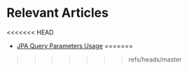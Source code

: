 # Relevant Articles
<<<<<<< HEAD

- [JPA Query Parameters Usage](http://www.baeldung.com/jpa-query-parameters-usage)
=======
>>>>>>> refs/heads/master
